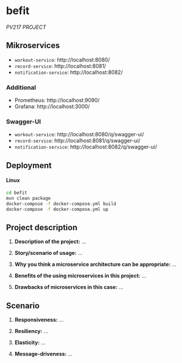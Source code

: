 # befit

*PV217 PROJECT*

## Mikroservices

- `workout-service`: http://localhost:8080/
- `record-service`: http://localhost:8081/
- `notification-service`: http://localhost:8082/

### Additional

- Prometheus: http://localhost:9090/
- Grafana: http://localhost:3000/

### Swagger-UI

- `workout-service`: http://localhost:8080/q/swagger-ui/
- `record-service`: http://localhost:8081/q/swagger-ui/
- `notification-service`: http://localhost:8082/q/swagger-ui/

## Deployment

#### Linux

```bash
cd befit
mvn clean package
docker-compose -f docker-compose.yml build
docker-compose -f docker-compose.yml up
```


## Project description

1. **Description of the project:** ...

1. **Story/scenario of usage:** ...

1. **Why you think a microservice architecture can be appropriate:** ...

1. **Benefits of the using microservices in this project:** ...

1. **Drawbacks of microservices in this case:** ...

## Scenario

1. **Responsiveness:** ...

1. **Resiliency:** ...

1. **Elasticity:** ...

1. **Message-driveness:** ...
